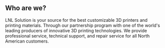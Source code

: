 ## Who are we?

 LNL Solution is your source for the best customizable 3D printers and printing materials. Through our partnership program with one of the world's leading producers of innovative 3D printing technologies. We provide professional service, technical support, and repair service for all North American customers.
